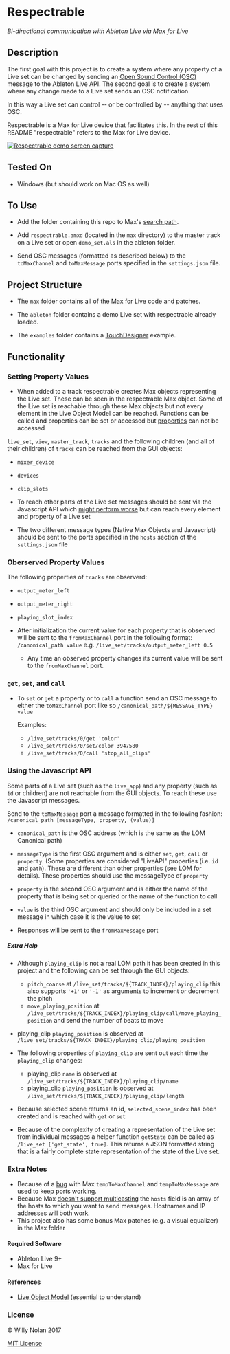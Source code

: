 # Respectrable
*Bi-directional communication with Ableton Live via Max for Live*

## Description
The first goal with this project is to create a system where any property of a Live set can be changed by sending an [Open Sound Control (OSC)](http://opensoundcontrol.org/introduction-osc) message to the Ableton Live API.
The second goal is to create a system where any change made to a Live set sends an OSC notification.

In this way a Live set can control -- or be controlled by -- anything that uses OSC.

Respectrable is a Max for Live device that facilitates this. In the rest of this README "respectrable" refers to the Max for Live device.

[![Respectrable demo screen capture](https://i.imgur.com/IFKorea.jpg)](https://www.youtube.com/watch?time_continue=2&v=L1oF4Amrf9k "Respectrable demo screen capture")

## Tested On
- Windows (but should work on Mac OS as well)

## To Use
- Add the folder containing this repo to Max's [search path](https://docs.cycling74.com/max7/vignettes/search_path).

- Add `respectrable.amxd` (located in the `max` directory) to the master track on a Live set or open `demo_set.als` in the ableton folder.

- Send OSC messages (formatted as described below) to the `toMaxChannel` and `toMaxMessage` ports specified in the `settings.json` file.

## Project Structure
- The `max` folder contains all of the Max for Live code and patches.

- The `ableton` folder contains a demo Live set with respectrable already loaded.

- The `examples` folder contains a [TouchDesigner](http://derivative.ca/) example.

## Functionality
### Setting Property Values
- When added to a track respectrable creates Max objects representing the Live set. These can be seen in the respectrable Max object.
Some of the Live set is reachable through these Max objects but not every element in the Live Object Model can be reached. 
Functions can be called and properties can be set or accessed but [properties](https://docs.cycling74.com/max5/vignettes/js/jsliveapi.html#header2) can not be accessed

`live_set`, `view`, `master_track`, `tracks` and the following children (and all of their children) of `tracks` can be reached from the GUI objects:
- `mixer_device`
- `devices`
- `clip_slots`

- To reach other parts of the Live set messages should be sent via the Javascript API which [might perform worse](https://cycling74.com/forums/javascript-performance-vs-max-objects/) but can reach every element and property of a Live set
- The two different message types (Native Max Objects and Javascript) should be sent to the ports specified in the `hosts` section of the `settings.json` file

### Oberserved Property Values
The following properties of `tracks` are observerd:
- `output_meter_left` 
- `output_meter_right` 
- `playing_slot_index`

- After initialization the current value for each property that is observed will be sent to the `fromMaxChannel` port in the following format: `/canonical_path value`
    e.g. `/live_set/tracks/output_meter_left 0.5`
    
  - Any time an observed property changes its current value will be sent to the `fromMaxChannel` port.

### `get`, `set`, and `call`
- To `set` or `get` a property or to `call` a function send an OSC message to either the `toMaxChannel` port like so `/canonical_path/${MESSAGE_TYPE} value`

	Examples:
	- `/live_set/tracks/0/get 'color'`
	- `/live_set/tracks/0/set/color 3947580`
	- `/live_set/tracks/0/call 'stop_all_clips'`

### Using the Javascript API
Some parts of a Live set (such as the `live_app`) and any property (such as `id` or children) are not reachable from the GUI objects. To reach these use the Javascript messages.

Send to the `toMaxMessage` port a message formatted in the following fashion: `/canonical_path [messageType, property, (value)]`

- `canonical_path` is the OSC address (which is the same as the LOM Canonical path)
- `messageType` is the first OSC argument and is either `set`, `get`, `call` or `property`. (Some properties are considered "LiveAPI" properties (i.e. `id` and `path`). These are different than other properties (see LOM for details). These properties should use the messageType of `property`
- `property` is the second OSC argument and is either the name of the property that is being set or queried or the name of the function to call
- `value` is the third OSC argument and should only be included in a set message in which case it is the value to set

- Responses will be sent to the `fromMaxMessage` port

##### Extra Help
- Although `playing_clip` is not a real LOM path it has been created in this project and the following can be set through the GUI objects:
	- `pitch_coarse` at `/live_set/tracks/${TRACK_INDEX}/playing_clip` this also supports `'+1'` or `'-1'` as arguments to increment or decrement the pitch
	- `move_playing_position` at `/live_set/tracks/${TRACK_INDEX}/playing_clip/call/move_playing_position` and send the number of beats to move

- playing_clip `playing_position` is observed at `/live_set/tracks/${TRACK_INDEX}/playing_clip/playing_position`

- The following properties of `playing_clip` are sent out each time the `playing_clip` changes:
	- playing_clip `name` is observed at `/live_set/tracks/${TRACK_INDEX}/playing_clip/name`
	- playing_clip `playing_position` is observed at `/live_set/tracks/${TRACK_INDEX}/playing_clip/length`

- Because selected scene returns an id, `selected_scene_index` has been created and is reached with `get` or `set`

- Because of the complexity of creating a representation of the Live set from individual messages a helper function `getState` can be called as `/live_set ['get_state', true]`.  This returns a JSON formatted string that is a fairly complete state representation of the state of the Live set.

### Extra Notes
- Because of a [bug](https://cycling74.com/forums/udpreceive-not-really-working-binding-for-osc/) with Max `tempToMaxChannel` and `tempToMaxMessage` are used to keep ports working.
- Because Max [doesn't support multicasting](https://cycling74.com/forums/udp-multicast-messages-without-java) the `hosts` field is an array of the hosts to which you want to send messages.  Hostnames and IP addresses will both work.
- This project also has some bonus Max patches (e.g. a visual equalizer) in the Max folder

#### Required Software
- Ableton Live 9+
- Max for Live



#### References
- [Live Object Model](https://docs.cycling74.com/max7/vignettes/live_object_model) (essential to understand)

### License

:copyright: Willy Nolan 2017

[MIT License](https://en.wikipedia.org/wiki/MIT_License)

